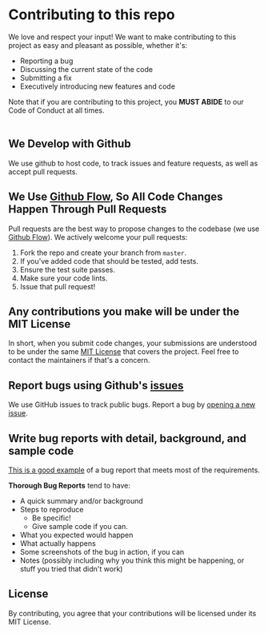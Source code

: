 # Contributing to this repo
We love and respect your input! We want to make contributing to this project as easy and pleasant as possible, whether it's:

- Reporting a bug
- Discussing the current state of the code
- Submitting a fix
- Executively introducing new features and code

Note that if you are contributing to this project, you **MUST ABIDE** to our Code of Conduct at all times.
<br><br>
## We Develop with Github
We use github to host code, to track issues and feature requests, as well as accept pull requests.

## We Use [Github Flow](https://guides.github.com/introduction/flow/index.html), So All Code Changes Happen Through Pull Requests
Pull requests are the best way to propose changes to the codebase (we use [Github Flow](https://guides.github.com/introduction/flow/index.html)). We actively welcome your pull requests:

1. Fork the repo and create your branch from `master`.
2. If you've added code that should be tested, add tests.
4. Ensure the test suite passes.
5. Make sure your code lints.
6. Issue that pull request!

## Any contributions you make will be under the MIT License
In short, when you submit code changes, your submissions are understood to be under the same [MIT License](http://choosealicense.com/licenses/mit/) that covers the project. Feel free to contact the maintainers if that's a concern.

## Report bugs using Github's [issues](https://github.com/briandk/transcriptase-atom/issues)
We use GitHub issues to track public bugs. Report a bug by [opening a new issue]().

## Write bug reports with detail, background, and sample code
[This is a good example](http://stackoverflow.com/q/12488905/180626) of a bug report that meets most of the requirements.

**Thorough Bug Reports** tend to have:

- A quick summary and/or background
- Steps to reproduce
  - Be specific!
  - Give sample code if you can.
- What you expected would happen
- What actually happens
- Some screenshots of the bug in action, if you can
- Notes (possibly including why you think this might be happening, or stuff you tried that didn't work)

## License
By contributing, you agree that your contributions will be licensed under its MIT License.

